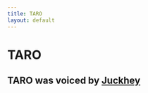 ```yaml
---
title: TARO
layout: default
---
```

# TARO
## TARO was voiced by [Juckhey]

[juckhey]: https://www.youtube.com/@juckheyOfficial
